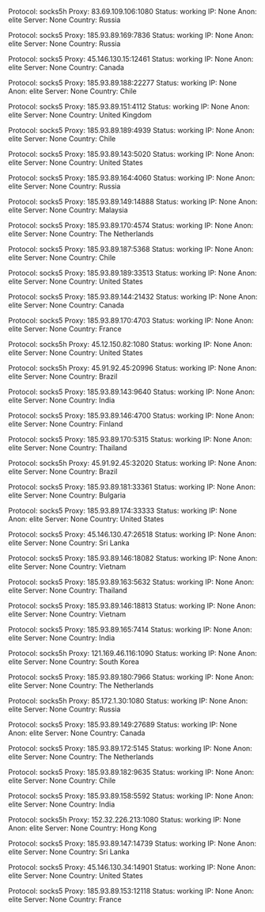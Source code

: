 Protocol: socks5h
Proxy: 83.69.109.106:1080
Status: working
IP: None
Anon: elite
Server: None
Country: Russia

Protocol: socks5
Proxy: 185.93.89.169:7836
Status: working
IP: None
Anon: elite
Server: None
Country: Russia

Protocol: socks5
Proxy: 45.146.130.15:12461
Status: working
IP: None
Anon: elite
Server: None
Country: Canada

Protocol: socks5
Proxy: 185.93.89.188:22277
Status: working
IP: None
Anon: elite
Server: None
Country: Chile

Protocol: socks5
Proxy: 185.93.89.151:4112
Status: working
IP: None
Anon: elite
Server: None
Country: United Kingdom

Protocol: socks5
Proxy: 185.93.89.189:4939
Status: working
IP: None
Anon: elite
Server: None
Country: Chile

Protocol: socks5
Proxy: 185.93.89.143:5020
Status: working
IP: None
Anon: elite
Server: None
Country: United States

Protocol: socks5
Proxy: 185.93.89.164:4060
Status: working
IP: None
Anon: elite
Server: None
Country: Russia

Protocol: socks5
Proxy: 185.93.89.149:14888
Status: working
IP: None
Anon: elite
Server: None
Country: Malaysia

Protocol: socks5
Proxy: 185.93.89.170:4574
Status: working
IP: None
Anon: elite
Server: None
Country: The Netherlands

Protocol: socks5
Proxy: 185.93.89.187:5368
Status: working
IP: None
Anon: elite
Server: None
Country: Chile

Protocol: socks5
Proxy: 185.93.89.189:33513
Status: working
IP: None
Anon: elite
Server: None
Country: United States

Protocol: socks5
Proxy: 185.93.89.144:21432
Status: working
IP: None
Anon: elite
Server: None
Country: Canada

Protocol: socks5
Proxy: 185.93.89.170:4703
Status: working
IP: None
Anon: elite
Server: None
Country: France

Protocol: socks5h
Proxy: 45.12.150.82:1080
Status: working
IP: None
Anon: elite
Server: None
Country: United States

Protocol: socks5h
Proxy: 45.91.92.45:20996
Status: working
IP: None
Anon: elite
Server: None
Country: Brazil

Protocol: socks5
Proxy: 185.93.89.143:9640
Status: working
IP: None
Anon: elite
Server: None
Country: India

Protocol: socks5
Proxy: 185.93.89.146:4700
Status: working
IP: None
Anon: elite
Server: None
Country: Finland

Protocol: socks5
Proxy: 185.93.89.170:5315
Status: working
IP: None
Anon: elite
Server: None
Country: Thailand

Protocol: socks5h
Proxy: 45.91.92.45:32020
Status: working
IP: None
Anon: elite
Server: None
Country: Brazil

Protocol: socks5
Proxy: 185.93.89.181:33361
Status: working
IP: None
Anon: elite
Server: None
Country: Bulgaria

Protocol: socks5
Proxy: 185.93.89.174:33333
Status: working
IP: None
Anon: elite
Server: None
Country: United States

Protocol: socks5
Proxy: 45.146.130.47:26518
Status: working
IP: None
Anon: elite
Server: None
Country: Sri Lanka

Protocol: socks5
Proxy: 185.93.89.146:18082
Status: working
IP: None
Anon: elite
Server: None
Country: Vietnam

Protocol: socks5
Proxy: 185.93.89.163:5632
Status: working
IP: None
Anon: elite
Server: None
Country: Thailand

Protocol: socks5
Proxy: 185.93.89.146:18813
Status: working
IP: None
Anon: elite
Server: None
Country: Vietnam

Protocol: socks5
Proxy: 185.93.89.165:7414
Status: working
IP: None
Anon: elite
Server: None
Country: India

Protocol: socks5h
Proxy: 121.169.46.116:1090
Status: working
IP: None
Anon: elite
Server: None
Country: South Korea

Protocol: socks5
Proxy: 185.93.89.180:7966
Status: working
IP: None
Anon: elite
Server: None
Country: The Netherlands

Protocol: socks5h
Proxy: 85.172.1.30:1080
Status: working
IP: None
Anon: elite
Server: None
Country: Russia

Protocol: socks5
Proxy: 185.93.89.149:27689
Status: working
IP: None
Anon: elite
Server: None
Country: Canada

Protocol: socks5
Proxy: 185.93.89.172:5145
Status: working
IP: None
Anon: elite
Server: None
Country: The Netherlands

Protocol: socks5
Proxy: 185.93.89.182:9635
Status: working
IP: None
Anon: elite
Server: None
Country: Chile

Protocol: socks5
Proxy: 185.93.89.158:5592
Status: working
IP: None
Anon: elite
Server: None
Country: India

Protocol: socks5h
Proxy: 152.32.226.213:1080
Status: working
IP: None
Anon: elite
Server: None
Country: Hong Kong

Protocol: socks5
Proxy: 185.93.89.147:14739
Status: working
IP: None
Anon: elite
Server: None
Country: Sri Lanka

Protocol: socks5
Proxy: 45.146.130.34:14901
Status: working
IP: None
Anon: elite
Server: None
Country: United States

Protocol: socks5
Proxy: 185.93.89.153:12118
Status: working
IP: None
Anon: elite
Server: None
Country: France

